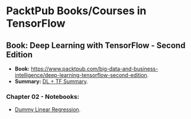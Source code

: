 # PacktPub Books/Courses in TensorFlow

## Book: Deep Learning with TensorFlow - Second Edition

* **Book:** https://www.packtpub.com/big-data-and-business-intelligence/deep-learning-tensorflow-second-edition.
* **Summary:** [DL + TF Summary](dl_tf_summary.pdf).

### Chapter 02 - Notebooks:

* [Dummy Linear Regression](notebooks/ch_02/01_dummy_linear_regression.ipynb).